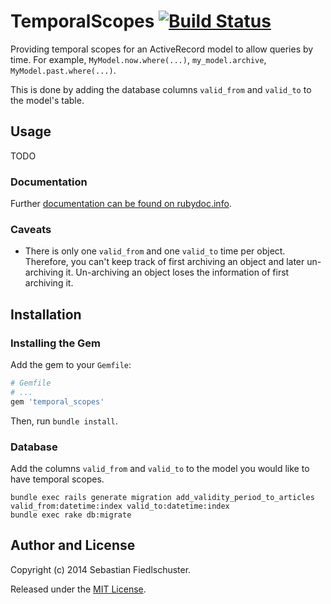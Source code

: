 # TemporalScopes [![Build Status](https://travis-ci.org/fiedl/temporal_scopes.svg?branch=master)](https://travis-ci.org/fiedl/temporal_scopes)

Providing temporal scopes for an ActiveRecord model to allow queries by time. For example, `MyModel.now.where(...)`, `my_model.archive`, `MyModel.past.where(...)`.

This is done by adding the database columns `valid_from` and `valid_to` to the model's table.

## Usage

TODO

### Documentation

Further [documentation can be found on rubydoc.info](http://rubydoc.info/github/fiedl/temporal_scopes/master/frames).

### Caveats

* There is only one `valid_from` and one `valid_to` time per object. Therefore, you can't keep track of first archiving an object and later un-archiving it. Un-archiving an object loses the information of first archiving it.

## Installation

### Installing the Gem

Add the gem to your `Gemfile`:

```ruby
# Gemfile
# ...
gem 'temporal_scopes'
```

Then, run `bundle install`.

### Database

Add the columns `valid_from` and `valid_to` to the model you would like to have temporal scopes.

```
bundle exec rails generate migration add_validity_period_to_articles valid_from:datetime:index valid_to:datetime:index
bundle exec rake db:migrate
```

## Author and License

Copyright (c) 2014 Sebastian Fiedlschuster.

Released under the [MIT License](MIT-LICENSE).
